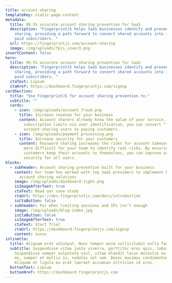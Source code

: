 ```yaml
---
title: account-sharing
templateKey: static-page-content
metadata:
  title: 99.5% accurate account sharing prevention for SaaS
  description: "FingerprintJS helps SaaS businesses identify and prevent account
    sharing, providing a path forward to convert shared accounts into individual
    paid subscribers. "
  url: https://fingerprintjs.com/account-sharing
  image: /img/uploads/fpjs_cover3.png
invertContent: false
hero:
  title: 99.5% accurate account sharing prevention for SaaS
  description: "FingerprintJS helps SaaS businesses identify and prevent account
    sharing, providing a path forward to convert shared accounts into individual
    paid subscribers. "
  ctaText: Lipsum
  ctaHref: https://dashboard.fingerprintjs.com/signup
cardSection:
  title: "Use FingerprintJS for account sharing prevention to:"
  subtitle: ""
  cards:
    - icon: /img/uploads/account_fraud.png
      title: Increase revenue for your business
      content: Account sharers already know the value of your service. By enforcing
        subscription limits via user identification, you can convert "free"
        account-sharing users to paying customers.
    - icon: /img/uploads/payment_processing.png
      title: Increase security for your customers
      content: Password sharing increases the risks for account takeover, and makes it
        more difficult for your team to identify real risks. By ensuring
        customers keep their accounts to themselves, you can improve account
        security for all users.
blocks:
  - subheader: Account sharing prevention built for your business
    content: Our team has worked with top SaaS providers to implement best-in-class
      account sharing solutions
    image: /img/uploads/dashboard-tight.png
    isImageAfterText: true
    ctaText: Read our case study
    ctaUrl: https://dev.fingerprintjs.com/docs/introduction
    isCtaButton: false
  - subheader: For when limiting sessions and IPs isn't enough
    image: /img/uploads/blog-index.jpg
    isCtaButton: false
    isImageAfterText: true
    ctaText: Start Trial
    ctaUrl: https://dashboard.fingerprintjs.com/signup
    content: xxxxx
inlineCta:
  title: Aliquam erat volutpat. Nunc tempor enim sollicitudin nulla faucibus mattis.
  subtitle: Suspendisse vitae justo viverra, porttitor eros quis, lobortis libero.
    Suspendisse semper vulputate nisl, vitae blandit lacus molestie eu. Ut elit
    mi, semper et mollis in, sodales vel sem. Donec maximus condimentum sodales.
    Aliquam et ligula eu erat laoreet accumsan ultricies id eros.
  buttonText: Lipsum
  buttonHref: https://dashboard.fingerprintjs.com
---
```

